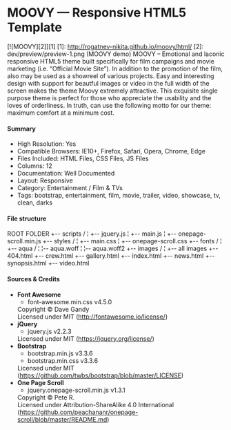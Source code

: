 # MOOVY — Responsive HTML5 Template
[![MOOVY][2]][1]
  [1]: http://rogatnev-nikita.github.io/moovy/html/
  [2]: dev/preview/preview-1.png (MOOVY demo)
MOOVY – Emotional and laconic responsive HTML5 theme built specifically for film campaigns and movie marketing (i.e. “Official Movie Site”). In addition to the promotion of the film, also may be used as a showreel of various projects.
Easy and interesting design with support for beautful images or video in the full width of the screen makes the theme Moovy extremely attractive.
This exquisite single purpose theme is perfect for those who appreciate the usability and the loves of orderliness. In truth, can use the following motto for our theme: maximum comfort at a minimum cost.

<h4>Summary</h4>
<ul>
  <li>High Resolution: Yes</li>
  <li>Compatible Browsers: IE10+, Firefox, Safari, Opera, Chrome, Edge</li>
  <li>Files Included: HTML Files, CSS Files, JS Files</li>
  <li>Columns: 12</li>
  <li>Documentation: Well Documented</li>
  <li>Layout: Responsive</li>
  <li>Category: Entertainment / Film & TVs</li>
  <li>Tags: bootstrap, entertainment, film, movie, trailer, video, showcase, tv, clean, darks</li>
</ul>

<h4>File structure</h4>
    ROOT FOLDER
    +-- scripts /
    ¦  +-- jquery.js
    ¦  +-- main.js
    ¦  +-- onepage-scroll.min.js
    +-- styles /
    ¦    +-- main.css
    ¦    +-- onepage-scroll.css
    +-- fonts /
    ¦    +-- aqua /
    ¦        ¦-- aqua.woff
    ¦        ¦-- aqua.woff2
    +-- images /
    ¦    +-- all images
    +-- 404.html
    +-- crew.html
    +-- gallery.html
    +-- index.html
    +-- news.html
    +-- synopsis.html
    +-- video.html

<h4>Sources & Credits</h4>
<ul>
  <li>
    <strong>Font Awesome</strong>
    <ul>
      <li>font-awesome.min.css v4.5.0
    </ul>
    Copyright © Dave Gandy
    <br>Licensed under MIT (<a href="http://fontawesome.io/license/" target="_blank">http://fontawesome.io/license/</a>)
  </li>
  <li>
    <strong>jQuery</strong>
    <ul>
      <li>jquery.js v2.2.3
    </ul>
    Licensed under MIT (<a href="https://jquery.org/license/" target="_blank">https://jquery.org/license/</a>)
  </li>
  <li>
    <strong>Bootstrap</strong>
    <ul>
      <li>bootstrap.min.js v3.3.6
      <li>bootstrap.min.css v3.3.6
    </ul>
    Licensed under MIT (<a href="https://github.com/twbs/bootstrap/blob/master/LICENSE" target="_blank">https://github.com/twbs/bootstrap/blob/master/LICENSE</a>)
  </li>
  <li>
    <strong>One Page Scroll</strong>
    <ul>
      <li>jquery.onepage-scroll.min.js v1.3.1
    </ul>
    Copyright © Pete R.
    <br>Licensed under Attribution-ShareAlike 4.0 International (<a href="https://github.com/peachananr/onepage-scroll/blob/master/README.md" target="_blank">https://github.com/peachananr/onepage-scroll/blob/master/README.md</a>)
  </li>
</ul>
